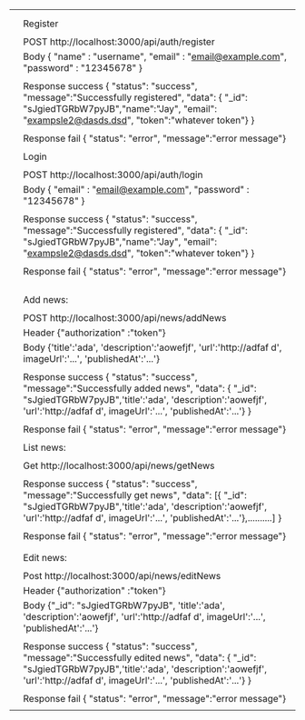 |      |                                                              |
| ---- | ------------------------------------------------------------ |
|      |                                                              |
|      |                                                              |
|      | Register                                                    |
|      |                                                              |
|      | POST http://localhost:3000/api/auth/register               |
|      | Body { "name" : "username", "email" : "email@example.com", "password" : "12345678" } |
|      |                                                              |
|      | Response success { "status": "success", "message":"Successfully registered", "data": { "_id": "sJgiedTGRbW7pyJB","name":"Jay", "email": "exampsle2@dasds.dsd", "token":"whatever token"} } |
|      |                                                              |
|      | Response fail { "status": "error", "message":"error message"} |
|      |                                                              |
|      | Login                                                       |
|      |                                                              |
|      | POST http://localhost:3000/api/auth/login                  |
|      | Body { "email" : "email@example.com", "password" : "12345678" } |
|      |                                                              |
|      | Response success { "status": "success", "message":"Successfully registered", "data": { "_id": "sJgiedTGRbW7pyJB","name":"Jay", "email": "exampsle2@dasds.dsd", "token":"whatever token"} } |
|      |                                                              |
|      | Response fail { "status": "error", "message":"error message"} |
|      |                                                              |
|      |                                                              |
|      |                                                              |
|      |                                                              |
|      | Add news:                                                   |
|      |                                                              |
|      | POST http://localhost:3000/api/news/addNews                |
|      | Header {"authorization" :"token"}                          |
|      | Body {'title':'ada', 'description':'aowefjf', 'url':'http://adfaf d',  imageUrl':'...', 'publishedAt':'...'} |
|      |                                                              |
|      | Response success { "status": "success", "message":"Successfully added news", "data": { "_id": "sJgiedTGRbW7pyJB",'title':'ada', 'description':'aowefjf', 'url':'http://adfaf d',  imageUrl':'...', 'publishedAt':'...'} } |
|      |                                                              |
|      | Response fail { "status": "error", "message":"error message"} |
|      |                                                              |
|      | List news:                                                  |
|      |                                                              |
|      | Get http://localhost:3000/api/news/getNews                 |
|      |                                                              |
|      | Response success { "status": "success", "message":"Successfully get news", "data": [{ "_id": "sJgiedTGRbW7pyJB",'title':'ada', 'description':'aowefjf', 'url':'http://adfaf d',  imageUrl':'...', 'publishedAt':'...'},..........] } |
|      |                                                              |
|      | Response fail { "status": "error", "message":"error message"} |
|      |                                                              |
|      |                                                              |
|      | Edit news:                                                  |
|      |                                                              |
|      | Post http://localhost:3000/api/news/editNews               |
|      | Header {"authorization" :"token"}                          |
|      | Body {"_id": "sJgiedTGRbW7pyJB", 'title':'ada', 'description':'aowefjf', 'url':'http://adfaf d',  imageUrl':'...', 'publishedAt':'...'} |
|      |                                                              |
|      | Response success { "status": "success", "message":"Successfully edited news", "data": { "_id": "sJgiedTGRbW7pyJB",'title':'ada', 'description':'aowefjf', 'url':'http://adfaf d',  imageUrl':'...', 'publishedAt':'...'} } |
|      |                                                              |
|      | Response fail { "status": "error", "message":"error message"} |
|      |                                                              |
